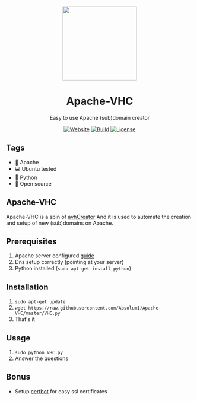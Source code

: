 <p align="center"><a href="https://github.com/absolum1"
target="_blank"><br><img width="200" src="https://absolum.nl/assets/images/absolum-min-1014x789.png"></a></p>


<h1 align="center">Apache-VHC</h1>


<p align="center">Easy to use Apache (sub)domain creator</p>


<p align="center"> 
<a href="https://absolum.nl"><img src="https://img.shields.io/badge/website-absolum.nl-lightgrey.svg" alt="Website"></a>
<a href="https://github.com/absolum1"><img src="https://img.shields.io/badge/build-success-lightgrey.svg" alt="Build"></a>
<a href="https://absolum.nl/Licenses"><img src="https://img.shields.io/badge/license-MIT-lightgrey.svg" alt="License"></a>
</p>


## Tags
- :page_facing_up: Apache
- :computer: Ubuntu tested
- :snake: Python
- 🎉 Open source


## Apache-VHC
Apache-VHC is a spin of [avhCreator](https://github.com/rakibtg/Apache-Virtual-Hosts-Creator/blob/master/avhCreator.py) And it is used to automate the creation and setup of new (sub)domains on Apache. 

## Prerequisites
1. Apache server configured [guide](https://www.digitalocean.com/community/tutorials/how-to-set-up-apache-virtual-hosts-on-ubuntu-16-04)
2. Dns setup correctly (pointing at your server)
3. Python installed (```sudo apt-get install python```)

## Installation
1. ```sudo apt-get update```
2. ```wget https://raw.githubusercontent.com/Absolum1/Apache-VHC/master/VHC.py```
3. That's it

## Usage
1. ```sudo python VHC.py```
2. Answer the questions

## Bonus
- Setup [certbot](https://certbot.eff.org/lets-encrypt/ubuntubionic-apache) for easy ssl certificates

